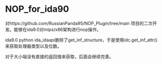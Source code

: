 # NOP_for_ida90

对https://github.com/RussianPanda95/NOP_Plugin/tree/main 项目的二次开发。能够在ida9.0对mips/x86架构进行nop操作。

ida9.0 python ida_idaapi删除了get_inf_structure，于是使用idc.get_inf_attr()来获取处理器类型以及位数。

对于大小端没有直接的返回值来获取，后面会继续完善。

